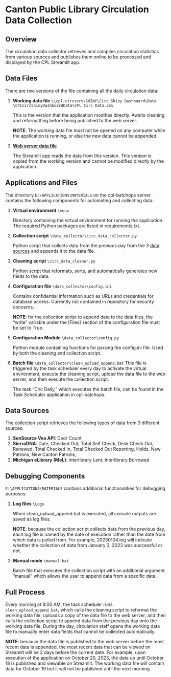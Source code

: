 # Canton Public Library Circulation Data Collection

## Overview
The circulation data collector retrieves and compiles circulation statistics 
from various sources and publishes them online to be processed and displayed 
by the CPL Streamlit app. 

## Data Files
There are two versions of the file containing all the daily circulation data:
1. **Working data file** `\\cpl-circserv\SHINY\Circ Shiny Dashboard\Data
\CPLCircShinyDashboardData\CPL Circ Data.csv`

      This is the version that the application modifies directly. Awaits cleaning 
      and reformatting before being published to the web server.

      **NOTE**: The working data file must not be opened on any computer while the 
      application is running, or else the new data cannot be appended. 

2.	[**Web server data file**](https://sat.cantonpl.org/shiny/CPL%20Circ%20Data.csv)

      The Streamlit app reads the data from this version. This version is copied from 
      the working version and cannot be modified directly by the application.

## Applications and Files
The directory `E:\APPLICATIONS\MATERIALS` on the cpl-batchops server contains
the following components for automating and collecting data:
1.	**Virtual environment** `\venv` 
  
      Directory containing the virtual environment for running the application. The 
      required Python packages are listed in requirements.txt. 

2.	**Collection script** `\data_collector\circ_data_collector.py`

      Python script that collects data from the previous day from the 3 
      [data sources](https://github.com/Canton-Public-Library/CPL-Circ-Collection/blob/main/README.md#data-sources) 
      and appends it to the data file. 

3.	**Cleaning script** `\circ_data_cleaner.py`

      Python script that reformats, sorts, and automatically generates new fields to the data. 

4.	**Configuration file** `\data_collector\config.ini`

      Contains confidential information such as URLs and credentials for database access.
      Currently not contained in repository for security concerns. 

      **NOTE**: for the collection script to append data to the data files, the “write” 
      variable under the [Files] section of the configuration file must be set to True. 

5.	**Configuration Module** `\data_collector\config.py`
  
      Python module containing functions for parsing the config.ini file. Used by both 
      the cleaning and collection script.

6.	**Batch file** `\data_collector\clean_upload_append.bat`
      This file is triggered by the task scheduler every day to activate the virtual 
      environment, execute the cleaning script, upload the data file to the web server, 
      and then execute the collection script. 

      The task “Circ Daily,” which executes the batch file, can be found in the 
      Task Scheduler application in cpl-batchops. 

## Data Sources
The collection script retrieves the following types of data from 3 different sources:
1.	**SenSource Vea API**: Door Count
2.	**SierraDNA**: Date, Checked Out, Total Self Check, Desk Check Out, Renewed, 
Total Checked In, Total Checked Out Reporting, Holds, New Patrons, New Canton Patrons, 
3.	**Michigan eLibrary (MeL)**: Interlibrary Lent, Interlibrary Borrowed

## Debugging Components
`E:\APPLICATIONS\MATERIALS` contains additional functionalities for debugging purposes:
1.	**Log files** `\Logs`

      When clean_upload_append.bat is executed, all console outputs are saved as log files. 

      **NOTE**: because the collection script collects data from the previous day, each log file
      is named by the date of execution rather than the date from which data is pulled from.
      For example, 20230104.log will indicate whether the collection of data from January 3,
      2023 was successful or not. 

2.	**Manual mode** `\manual.bat`

      Batch file that executes the collection script with an additional argument “manual” 
      which allows the user to append data from a specific date. 

## Full Process
Every morning at 8:00 AM, the task scheduler runs `clean_upload_append.bat`, 
which calls the cleaning script to reformat the working data file, uploads a copy of 
the data file to the web server, and then calls the collection script to append data from 
the previous day onto the working data file. During the day, circulation staff opens the 
working data file to manually enter data fields that cannot be collected automatically. 

**NOTE**: because the data file is published to the web server before the most recent 
data is appended, the most recent data that can be viewed on Streamlit will be 2 days 
before the current date. For example, upon execution of the application on October 20, 2023, 
the data up until October 18 is published and viewable on Streamlit. The working data 
file will contain data for October 19 but it will not be published until the next morning. 
